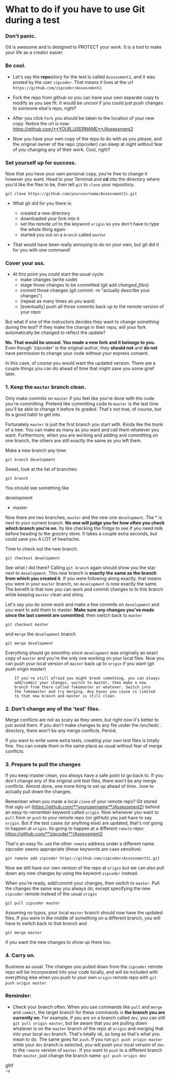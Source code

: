 # What to do if you have to use Git during a test
 
###  Don't panic. 
Git is awesome and is designed to PROTECT your work. It is a tool to make your life as a creator easier.
###  Be cool.
* Let's say the **repo**sitory for the test is called `Assessment2`, and it was posted by the user `zipcoder`. That means it lives at the url `https://github.com/zipcoder/Assessment2`.

* Fork the repo from github so you can have your own separate copy to modify as you see fit. It would be uncool if you could just push changes to someone else's repo, right?

* After you click `Fork` you should be taken to the location of your new copy. Notice the url is now: https://github.com/**YOUR_USERNAME**/Assessment2

* Now you have your own copy of the repo to do with as you please, and the original owner of the repo (zipcoder) can sleep at night without fear of you changing any of their work. Cool, right?

###  Set yourself up for success.
Now that you have your own personal copy, you're free to change it however you want. Head to your Terminal and **cd** into the directory where you'd like the files to be, then tell `git` to `clone` your repository. 

`git clone https://github.com/yourusername/Assessment2i.git`

* What git did for you there is:
	+ created a new directory
	+ downloaded your fork into it
	+ set the remote url to the keyword `origin` so you don't have to type the whole thing again
	+ started you out on a `branch` called `master`
	
* That would have been really annoying to do on your own, but git did it for you with one command!

###  Cover your ass.
* At this point you could start the usual cycle:
	+ make changes (write code)
	+ stage those changes to be committed (git add *changed_files*)
	+ commit those changes (git commit -m "actually describe your changes")
	+ (repeat as many times as you want)
	+ [eventually] push all those commits back up to the remote version of your repo

 But what if one of the instructors decides they want to change something during the test? If they make the change in their repo, will your fork automatically be changed to reflect the update? 

**No. That would be uncool. You made a new fork and it belongs to you.** Even though 'zipcoder' is the original author, they **should not** and **do not** have permission to change your code without your express consent. 

In this case, of course you would want the updated version. There are a couple things you can do ahead of time that might save you some grief later.
	
### 1. Keep the `master` branch clean. 
Only make commits on `master` if you feel like you're done with the code you're committing. Pretend like committing code to `master` is the last time you'll be able to change it before its graded. That's not true, of course, but its a good habit to get into.

Fortunately `master` is just the first branch you start with. Kinda like the trunk of a tree. You can make as many as you want and call them whatever you want. Furthermore, when you are working and adding and committing on one branch, the others are still exactly the same as you left them. 

Make a new branch any time:  

`git branch development`  
	
Sweet, look at the list of branches:  

`git branch`

You should see something like

  development  
* master  

 Now there are two branches, `master` and the new one `development`. The * is next to your current branch. **No one will judge you for how often you check which branch you're on.** Its like checking the fridge to see if you need milk before heading to the grocery store. It takes a couple extra seconds, but could save you A LOT of heartache.

Time to check out the new branch.

`git checkout development` 

See what I did there? Calling `git branch` again should show you the star next to `development`. This new branch is **exactly the same as the branch from which you created it**. If you were following along exactly, that means you were in your `master` branch, so `development` is now exactly the same. The benefit is that now you can work and commit changes to to this branch while keeping `master` clean and shiny.

Let's say you do some work and make a few commits on `development` and you want to add them to master. **Make sure any changes you've made since the last commit are committed**, then switch back to `master`  

`git checkout master`  

and `merge` the `development` branch  

`git merge development` 

Everything should go smoothly since `development` was originally an exact copy of `master`  and you're the only one working on your local files. Now you can push your local version of `master` back up to `origin` if you want (git push origin master)
  
		If you're still afraid you might break something, you can always 
		add/commit your changes, switch to master, then make a new 
		branch from there called fakemaster or whatever. Switch into 
		the fakemaster and try merging. Any havoc you cause is limited 
		to that new branch and master is still clean.

### 2. Don't change any of the 'test' files.

Merge conflicts are not as scary as they seem, but right now it's better to just avoid them. If you don't make changes to any file under the /src/test/... directory, there won't be any merge conflicts. Period.

If you want to write some extra tests, creating your own test files is totally fine. You can create them in the same place as usual without fear of merge conflicts. 

### 3. Prepare to pull the changes

If you keep master clean, you always have a safe point to go back to. If you don't change any of the original unit test files, there won't be any merge conflicts. Almost done, one more thing to set up ahead of time...how to actually pull down the changes.

Remember when you made a local `clone` of your remote repo? Git stored that ugly url (https://github.com/**yourusername**/Assessment2) behind an easy-to-remember keyword called `origin`. Now whenever you want to `pull` from or `push` to your remote repo (on gitHub) you just have to say `origin`. But if the test cases (or anything else) are updated, that's not going to happen at `origin`. Its going to happen at a different `remote` repo: https://github.com/**zipcoder**/Assessment2  

That's an easy fix: `add` the other `remote` address under a different name. zipcoder seems appropriate (these keywords are case sensitive):

`git remote add zipcoder https://github.com/zipcoder/Assessment2i.git`  

Now we still have our own version of the repo at `origin` but we can also pull down any new changes by using the keyword `zipcoder` instead. 

When you're ready, add/commit your changes, then switch to `master`. Pull the changes the same way you always do, except specifying the new `zipcoder` remote instead of the usual `origin` 

`git pull zipcoder master`  

Assuming no typos, your local `master` branch should now have the updated files. If you were in the middle of something on a different branch, you will have to switch back to that branch and  

 `git merge master`  

if you want the new changes to show up there too.  

### 4. Carry on.

Business as usual. The changes you pulled down from the `zipcoder` remote repo will be incorporated into your code locally, and will be included with everything else when you push to your own `origin` remote repo with `git push origin master`.

### Reminder: 
* Check your branch often. When you use commands like `pull` and `merge` and `commit`, the target branch for these commands is **the branch you are currently on**. For example, if you are on a branch called `dev`, you can still `git pull origin master`, but be aware that you are pulling down whatever is on the `master` branch of the repo at `origin` and merging that into your local `dev` branch. That's totally ok, as long as that's what you mean to do. The same goes for `push`. If you run `git push origin master` while your `dev` branch is selected, you will push your local version of `dev` to the `remote` version of `master`. If you want to `push` to a different branch than `master`, just change the branch name: `git push origin dev`  
  
  
glhf  
-v
